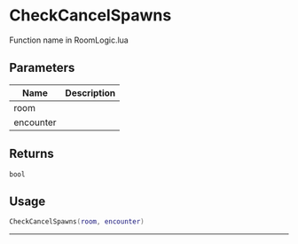 # CheckCancelSpawns

Function name in RoomLogic.lua

## Parameters

| Name      | Description |
| --------- | ----------- |
| room      |             |
| encounter |             |

## Returns

`bool`

## Usage

```lua
CheckCancelSpawns(room, encounter)
```

---
